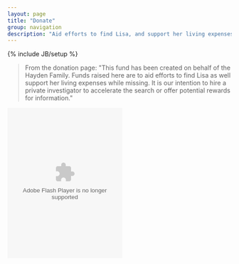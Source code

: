 ```yaml
---
layout: page
title: "Donate"
group: navigation
description: "Aid efforts to find Lisa, and support her living expenses while she's missing."
---
```

{% include JB/setup %}


> From the donation page: "This fund has been created on behalf of the Hayden Family. Funds raised here are to aid efforts to find Lisa as well support her living expenses while missing. 
> It is our intention to hire a private investigator to accelerate the search or offer potential rewards for information."

<object classid="clsid:D27CDB6E-AE6D-11cf-96B8-444553540000" width="258" height="338" title="Click Here to donate!" type="application/x-shockwave-flash"><param name="movie" value="//funds.gofundme.com/Widgetflex.swf" /><param name="quality" value="high" /><param name="flashvars" value="page=l9g0p8&template=3" /><param name="wmode" value="transparent" /><embed allowScriptAccess="always" src="//funds.gofundme.com/Widgetflex.swf" quality="high" flashVars="page=l9g0p8&template=3" type="application/x-shockwave-flash" wmode="transparent" width="258" height="338"></embed></object>

